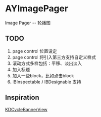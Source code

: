 # AYImagePager
Image Pager -- 轮播图 

## TODO

 1. page control 位置设定
 2. page control 将引入第三方支持自定义样式
 3. 滚动方式多样包括：平移、淡出淡入
 4. 加入标题
 5. 加入一些block，比如点击block
 6. IBInspectable / IBDesignable 支持

## Inspiration

[KDCycleBannerView](https://github.com/kingiol/KDCycleBannerView)
